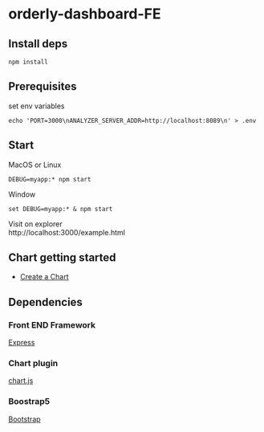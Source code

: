 # orderly-dashboard-FE
## Install deps
```shell
npm install
```
## Prerequisites
set env variables
```
echo 'PORT=3000\nANALYZER_SERVER_ADDR=http://localhost:8089\n' > .env
```
## Start
MacOS or Linux
```shell
DEBUG=myapp:* npm start
```
Window
```shell
set DEBUG=myapp:* & npm start
```
Visit on explorer  
http://localhost:3000/example.html

## Chart getting started
* [Create a Chart](https://www.chartjs.org/docs/latest/getting-started/#create-a-chart)
## Dependencies
### Front END Framework
[Express](https://www.expressjs.com.cn/starter/generator.html)
### Chart plugin
[chart.js](https://www.chartjs.org/)
### Boostrap5
[Bootstrap](https://getbootstrap.com/docs/5.3/layout/containers/)